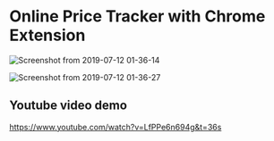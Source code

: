 # Online Price Tracker with Chrome Extension

![Screenshot from 2019-07-12 01-36-14](https://user-images.githubusercontent.com/11765482/61082543-6674a880-a449-11e9-8bfc-92f96ae6b8d3.png)

![Screenshot from 2019-07-12 01-36-27](https://user-images.githubusercontent.com/11765482/61082550-6aa0c600-a449-11e9-89fc-d23c4d4994a7.png)

## Youtube video demo
https://www.youtube.com/watch?v=LfPPe6n694g&t=36s
